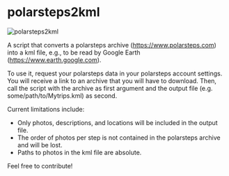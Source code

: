 # polarsteps2kml

![polarsteps2kml](https://github.com/user-attachments/assets/a3d4356b-747c-4f03-9eb4-4f45f759b2f5)

A script that converts a polarsteps archive (https://www.polarsteps.com) into a kml file, e.g., to be read by Google Earth (https://www.earth.google.com).

To use it, request your polarsteps data in your polarsteps account settings. You will receive a link to an archive that you will have to download.
Then, call the script with the archive as first argument and the output file (e.g. some/path/to/Mytrips.kml) as second.

Current limitations include: 
- Only photos, descriptions, and locations will be included in the output file. 
- The order of photos per step is not contained in the polarsteps archive and will be lost. 
- Paths to photos in the kml file are absolute.

Feel free to contribute!
